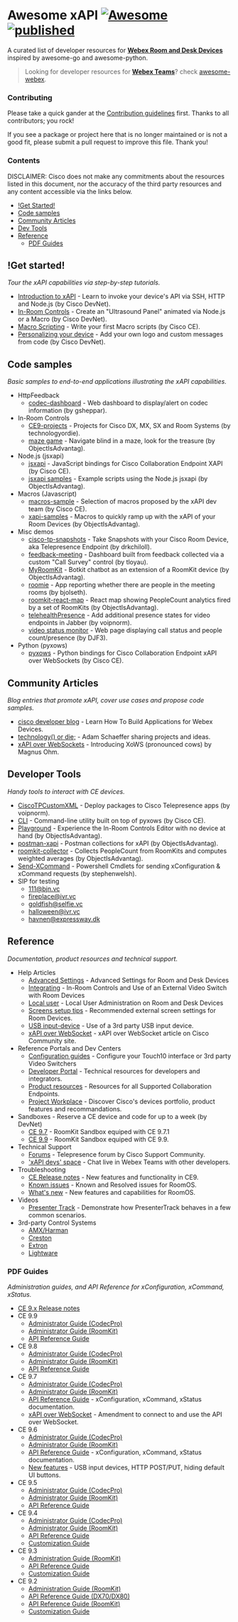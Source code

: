 # Awesome xAPI [![Awesome](https://cdn.rawgit.com/sindresorhus/awesome/d7305f38d29fed78fa85652e3a63e154dd8e8829/media/badge.svg)](https://github.com/sindresorhus/awesome) [![published](https://static.production.devnetcloud.com/codeexchange/assets/images/devnet-published.svg)](https://developer.cisco.com/codeexchange/github/repo/CiscoDevNet/awesome-xapi)

A curated list of developer resources for [**Webex Room and Desk Devices**](https://www.webex.com/products/devices/index.html) inspired by awesome-go and awesome-python.

> Looking for developer resources for **[Webex Teams](https://www.webex.com/products/teams/)**? check [awesome-webex](https://github.com/CiscoDevNet/awesome-webex).<br/>


### Contributing

Please take a quick gander at the [Contribution guidelines](./CONTRIBUTING.md) first. Thanks to all contributors; you rock!

If you see a package or project here that is no longer maintained or is not a good fit, please submit a pull request to improve this file. Thank you!


### Contents

DISCLAIMER: Cisco does not make any commitments about the resources listed in this document, nor the accuracy of the third party resources and any content accessible via the links below.

- [!Get Started!](#!get-started!)
- [Code samples](#code-samples)
- [Community Articles](#community-articles)
- [Dev Tools](#developer-tools)
- [Reference](#reference)
   - [PDF Guides](#pdf-guides)


## !Get started!

*Tour the xAPI capabilities via step-by-step tutorials.*

* [Introduction to xAPI](https://learninglabs.cisco.com/lab/collab-xapi-intro/step/1) - Learn to invoke your device's API via SSH, HTTP and Node.js (by Cisco DevNet).
* [In-Room Controls](https://learninglabs.cisco.com/lab/collab-xapi-controls/step/1) - Create an "Ultrasound Panel" animated via Node.js or a Macro (by Cisco DevNet).
* [Macro Scripting](https://github.com/ObjectIsAdvantag/xapi-samples/blob/master/macros/pdf/macro-tutorial.pdf) - Write your first Macro scripts (by Cisco CE).
* [Personalizing your device](https://learninglabs.cisco.com/lab/collab-xapi-branding/step/1) - Add your own logo and custom messages from code (by Cisco DevNet).


## Code samples

*Basic samples to end-to-end applications illustrating the xAPI capabilities.*

* HttpFeedback
   * [codec-dashboard](https://github.com/gsheppar/codec-dashboard) - Web dashboard to display/alert on codec information (by gsheppar).
* In-Room Controls
   * [CE9-projects](https://github.com/technologyordie/CE9-projects) - Projects for Cisco DX, MX, SX and Room Systems (by technologyordie).
   * [maze game](https://github.com/ObjectIsAdvantag/xapi-samples/tree/master/controls/maze) - Navigate blind in a maze, look for the treasure (by ObjectIsAdvantag).
* Node.js (jsxapi)
   * [jsxapi](https://github.com/cisco-ce/jsxapi) - JavaScript bindings for Cisco Collaboration Endpoint  XAPI (by Cisco CE).
   * [jsxapi samples](https://github.com/ObjectIsAdvantag/xapi-samples/tree/master/jsxapi) - Example scripts using the Node.js jsxapi (by ObjectIsAdvantag).
* Macros (Javascript)
   * [macros-sample](https://github.com/CiscoDevNet/roomdevices-macros-samples) - Selection of macros proposed by the xAPI dev team (by Cisco CE).
   * [xapi-samples](https://github.com/ObjectIsAdvantag/xapi-samples/tree/master/macros) - Macros to quickly ramp up with the xAPI of your Room Devices (by ObjectIsAdvantag).
* Misc demos
   * [cisco-tp-snapshots](https://github.com/drkchiloll/cisco-tp-snapshots) - Take Snapshots with your Cisco Room Device, aka Telepresence Endpoint (by drkchiloll).
   * [feedback-meeting](https://github.com/tloyau/feedback-meeting) - Dashboard built from feedback collected via a custom "Call Survey" control (by tloyau).
   * [MyRoomKit](https://github.com/CiscoDevNet/botkit-webex-samples/tree/master/roomkit) - Botkit chatbot as an extension of a RoomKit device (by ObjectIsAdvantag).  
   * [roomie](https://bitbucket.org/bjolseth/roomie) - App reporting whether there are people in the meeting rooms (by bjolseth).
   * [roomkit-react-map](https://github.com/ObjectIsAdvantag/roomkit-react-map) - React map showing PeopleCount analytics fired by a set of RoomKits (by ObjectIsAdvantag).
   * [telehealthPresence](https://github.com/voipnorm/telehealthPresence) - Add additional presence states for video endpoints in Jabber (by voipnorm).
   * [video status monitor](https://github.com/DJF3/Cisco-Video-System-Status-Monitor) - Web page displaying call status and people count/presence (by DJF3).
* Python (pyxows)
   * [pyxows](https://github.com/cisco-ce/pyxows) - Python bindings for Cisco Collaboration Endpoint xAPI over WebSockets (by Cisco CE).


## Community Articles

*Blog entries that promote xAPI, cover use cases and propose code samples.*

* [cisco developer blog](https://blogs.cisco.com/developer/build-apps-for-webex-devices) - Learn How To Build Applications for Webex Devices. 
* [technology() or die;](http://technologyordie.com/category/collaboration) - Adam Schaeffer sharing projects and ideas.
* [xAPI over WebSockets](https://community.cisco.com/t5/collaboration-voice-and-video/xapi-over-websocket-xows-ce9-7-x/ba-p/3831553) - Introducing XoWS (pronounced cows) by Magnus Ohm.


## Developer Tools

*Handy tools to interact with CE devices.*

* [CiscoTPCustomXML](https://github.com/voipnorm/CiscoTPCustomXML) - Deploy packages to Cisco Telepresence apps (by voipnorm).
* [CLI](https://github.com/cisco-ce/pyxows/blob/master/xows/__main__.py) - Command-line utility built on top of pyxows (by Cisco CE).
* [Playground](https://controls-editor.herokuapp.com) - Experience the In-Room Controls Editor with no device at hand (by ObjectIsAdvantag).
* [postman-xapi](https://github.com/CiscoDevNet/postman-xapi) - Postman collections for xAPI (by ObjectIsAdvantag).
* [roomkit-collector](https://github.com/ObjectIsAdvantag/roomkit-collector) - Collects PeopleCount from RoomKits and computes weighted averages (by ObjectIsAdvantag).
* [Send-XCommand](https://github.com/unifiedfx/Send-XCommand) - Powershell Cmdlets for sending xConfiguration & xCommand requests (by stephenwelsh).
* SIP for testing
    * 111@bjn.vc
    * fireplace@ivr.vc
    * goldfish@selfie.vc
    * halloween@ivr.vc
    * havnen@expressway.dk


## Reference

*Documentation, product resources and technical support.*

* Help Articles
    * [Advanced Settings](https://collaborationhelp.cisco.com/article/en-us/n5pqqcm) - Advanced Settings for Room and Desk Devices
    * [Integrating](https://collaborationhelp.cisco.com/article/en-us/n18glho) - In-Room Controls and Use of an External Video Switch with Room Devices
    * [Local user](https://collaborationhelp.cisco.com/article/en-us/jkhs20) - Local User Administration on Room and Desk Devices
    * [Screens setup tips](https://collaborationhelp.cisco.com/article/en-us/nyi4lcq) - Recommended external screen settings for Room Devices.
    * [USB input-device](https://help.webex.com/en-us/nhqh1mf/Example-on-the-Use-of-a-Third-Party-USB-Input-Device) - Use of a 3rd party USB input device.
    * [xAPI over WebSocket](https://community.cisco.com/t5/collaboration-voice-and-video/xapi-over-websocket-xows-ce9-7-x/ba-p/3831553) - xAPI over WebSocket article on Cisco Community site.
* Reference Portals and Dev Centers
    * [Configuration guides](https://www.cisco.com/c/en/us/support/collaboration-endpoints/telepresence-quick-set-series/products-installation-and-configuration-guides-list.html) - Configure your Touch10 interface or 3rd party Video Switchers
    * [Developer Portal](https://developer.cisco.com/site/roomdevices/) - Technical resources for developers and integrators.
    * [Product resources](https://www.cisco.com/c/en/us/support/collaboration-endpoints/index.html) - Resources for all Supported Collaboration Endpoints.
    * [Project Workplace](https://projectworkplace.cisco.com) - Discover Cisco's devices portfolio, product features and recommandations.
* <a name="sandboxes">Sandboxes</a> - Reserve a CE device and code   for up to a week (by DevNet)
    * [CE 9.7](https://devnetsandbox.cisco.com/RM/Diagram/Index/aada7ed1-18ed-491d-97ad-17ae3a11faba?diagramType=Topology) - RoomKit Sandbox equiped with CE 9.7.1
    * [CE 9.9](https://devnetsandbox.cisco.com/RM/Diagram/Index/a01c15fc-af6e-497a-92ef-138e06cad308?diagramType=Topology) - RoomKit Sandbox equiped with CE 9.9.
* Technical Support
    * [Forums](https://supportforums.cisco.com/t5/telepresence/bd-p/5886-discussions-telepresence) - Telepresence forum by Cisco Support Community.
    * ['xAPI devs' space](https://eurl.io/#rkp76XDrG) - Chat live in Webex Teams with other developers.
* Troubleshooting
    * [CE Release notes](https://www.cisco.com/c/dam/en/us/td/docs/telepresence/endpoint/software/ce9/release-notes/ce-software-release-notes-ce9.pdf) - New features and functionality in CE9.
    * [Known issues](https://help.webex.com/en-us/llygcp/Known-and-Resolved-Issues-in-RoomOS) - Known and Resolved issues for RoomOS.
    * [What's new](https://help.webex.com/en-us/6ger7db/What-s-New-in-RoomOS) - New features and capabilities for RoomOS.
* Videos
    * [Presenter Track](https://www.youtube.com/watch?v=-MKlCT1xupM) - Demonstrate how PresenterTrack behaves in a few common scenarios.
* 3rd-party Control Systems
    * [AMX/Harman](https://trade.amx.com/Net/Inconcert/Devices/inconcertmainpage.aspx)
    * [Creston](http://applicationmarket.crestron.com/cisco/)
    * [Extron](https://www.extron.com/company/article.aspx?id=ciscotouch)
    * [Lightware](https://lightware.com/cisco-integration-tool/)


### PDF Guides

*Administration guides, and API Reference for xConfiguration, xCommand, xStatus.*

* [CE 9.x Release notes](https://www.cisco.com/c/dam/en/us/td/docs/telepresence/endpoint/software/ce9/release-notes/ce-software-release-notes-ce9.pdf)
* CE 9.9
    * [Administrator Guide (CodecPro)](https://www.cisco.com/c/dam/en/us/td/docs/telepresence/endpoint/ce99/codec-pro-administrator-guide-ce99.pdf)
    * [Administrator Guide (RoomKit)](https://www.cisco.com/c/dam/en/us/td/docs/telepresence/endpoint/ce99/room-kit-administrator-guide-ce99.pdf)
    * [API Reference Guide](https://www.cisco.com/c/dam/en/us/td/docs/telepresence/endpoint/ce99/collaboration-endpoint-software-api-reference-guide-ce99.pdf)
* CE 9.8
    * [Administrator Guide (CodecPro)](https://www.cisco.com/c/dam/en/us/td/docs/telepresence/endpoint/ce98/codec-pro-administrator-guide-ce98.pdf)
    * [Administrator Guide (RoomKit)](https://www.cisco.com/c/dam/en/us/td/docs/telepresence/endpoint/ce98/room-kit-administrator-guide-ce98.pdf)
    * [API Reference Guide](https://www.cisco.com/c/dam/en/us/td/docs/telepresence/endpoint/ce98/collaboration-endpoint-software-api-reference-guide-ce98.pdf)
* CE 9.7
    * [Administrator Guide (CodecPro)](https://www.cisco.com/c/dam/en/us/td/docs/telepresence/endpoint/ce97/codec-pro-administrator-guide-ce97.pdf)
    * [Administrator Guide (RoomKit)](https://www.cisco.com/c/dam/en/us/td/docs/telepresence/endpoint/ce97/room-kit-administrator-guide-ce97.pdf)
    * [API Reference Guide](https://www.cisco.com/c/dam/en/us/td/docs/telepresence/endpoint/ce97/collaboration-endpoint-software-api-reference-guide-ce97.pdf) - xConfiguration, xCommand, xStatus documentation.
    * [xAPI over WebSocket](https://www.cisco.com/c/dam/en/us/td/docs/telepresence/endpoint/api/collaboration-endpoint-software-api-transport.pdf) - Amendment to connect to and use the API over WebSocket.
* CE 9.6
    * [Administrator Guide (CodecPro)](https://www.cisco.com/c/dam/en/us/td/docs/telepresence/endpoint/ce96/codec-pro-administrator-guide-ce96.pdf)
    * [Administrator Guide (RoomKit)](https://www.cisco.com/c/dam/en/us/td/docs/telepresence/endpoint/ce96/room-kit-administrator-guide-ce96.pdf)
    * [API Reference Guide](https://www.cisco.com/c/dam/en/us/td/docs/telepresence/endpoint/ce96/collaboration-endpoint-software-api-reference-guide-ce96.pdf) - xConfiguration, xCommand, xStatus documentation.
    * [New features](https://community.cisco.com/t5/collaboration-voice-and-video/ce9-6-x-in-room-control-and-macros-usb-input-devices-http-post/ba-p/3765081) - USB input devices, HTTP POST/PUT, hiding default UI buttons.
* CE 9.5
    * [Administrator Guide (CodecPro)](https://www.cisco.com/c/dam/en/us/td/docs/telepresence/endpoint/ce95/codec-pro-administrator-guide-ce95.pdf)
    * [Administrator Guide (RoomKit)](https://www.cisco.com/c/dam/en/us/td/docs/telepresence/endpoint/ce95/room-kit-administrator-guide-ce95.pdf)
    * [API Reference Guide](https://www.cisco.com/c/dam/en/us/td/docs/telepresence/endpoint/ce95/collaboration-endpoint-software-api-reference-guide-ce95.pdf)
* CE 9.4
    * [Administrator Guide (CodecPro)](https://www.cisco.com/c/dam/en/us/td/docs/telepresence/endpoint/ce94/codec-pro-administrator-guide-ce94.pdf)
    * [Administrator Guide (RoomKit)](https://www.cisco.com/c/dam/en/us/td/docs/telepresence/endpoint/ce94/room-kit-administrator-guide-ce94.pdf)
    * [API Reference Guide](https://www.cisco.com/c/dam/en/us/td/docs/telepresence/endpoint/ce94/collaboration-endpoint-software-api-reference-guide-ce94.pdf)
    * [Customization Guide](https://www.cisco.com/c/dam/en/us/td/docs/telepresence/endpoint/ce94/sx-mx-dx-room-kit-customization-guide-ce94.pdf)
* CE 9.3
    * [Administration Guide (RoomKit)](https://www.cisco.com/c/dam/en/us/td/docs/telepresence/endpoint/ce93/room-kit-administrator-guide-ce93.pdf)
    * [API Reference Guide](https://www.cisco.com/c/dam/en/us/td/docs/telepresence/endpoint/ce93/collaboration-endpoint-software-api-reference-guide-ce93.pdf)
    * [Customization Guide](https://www.cisco.com/c/dam/en/us/td/docs/telepresence/endpoint/ce93/sx-mx-dx-room-kit-customization-guide-ce93.pdf)
* CE 9.2
    * [Administration Guide (RoomKit)](https://www.cisco.com/c/dam/en/us/td/docs/telepresence/endpoint/ce92/room-kit-administrator-guide-ce92.pdf)
    * [API Reference Guide (DX70/DX80)](https://www.cisco.com/c/dam/en/us/td/docs/telepresence/endpoint/ce92/dx70-dx80-api-reference-guide-ce92.pdf)
    * [API Reference Guide (RoomKit)](https://www.cisco.com/c/dam/en/us/td/docs/telepresence/endpoint/ce92/room-kit-api-reference-guide-ce92.pdf)
    * [Customization Guide](https://www.cisco.com/c/dam/en/us/td/docs/telepresence/endpoint/ce92/sx-mx-dx-room-kit-customization-guide-ce92.pdf)

